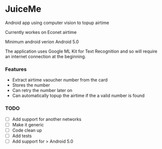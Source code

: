 # JuiceMe
Android app using computer vision to topup airtime

Currently workes on Econet airtime

Minimum android verion Android 5.0

The application uses Google ML Kit for Text Recognition and so will require an internet connection at the beginning.

### Features
- Extract airtime vaoucher number from the card
- Stores the number
- Can retry the number later on 
- Can automatically topup the airtime if the a valid number is found

### TODO
- [ ] Add support for another networks 
- [ ] Make it generic
- [ ] Code clean up
- [ ] Add tests
- [ ] Add support for > Android 5.0
